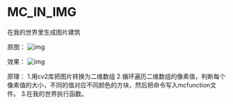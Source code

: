 # MC_IN_IMG
在我的世界里生成图片建筑

原图：
![img](https://github.com/daichenglong/MC_IN_IMG/blob/master/4.png?raw=true)

效果：
![img](https://github.com/daichenglong/MC_IN_IMG/blob/master/%E6%95%88%E6%9E%9C/2020-04-11_17.59.19.png?raw=true)

原理：
1.用cv2库把图片转换为二维数组
2.循环遍历二维数组的像素值，判断每个像素值的大小，不同的值对应不同颜色的方块，然后把命令写入mcfunction文件。
3.在我的世界执行函数。
